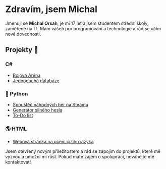 # Zdravím, jsem Michal

Jmenuji se **Michal Orsah**, je mi 17 let a jsem studentem střední školy, zaměřené na IT. 
Mám vášeň pro programování a technologie a rád se učím nové dovednosti. 

## Projekty 🌟

### C# 
- [Bojová Aréna](https://github.com/OrMichal/Arena)
- [Jednoduchá databáze](https://github.com/OrMichal/PrimitiveDatabase)

### 🐍 Python 
- [Spouštěč náhodných her na Steamu](https://github.com/OrMichal/randomGameLauncher)
- [Generátor silného hesla](https://github.com/OrMichal/randomPasswordGenerator)
- [To-Do list](https://github.com/OrMichal/to-do-list)

### 🌎 HTML 
- [Webová stránka na učení cizího jazyka](https://github.com/OrMichal/LingoFish)

Jsem otevřený novým příležitostem a rád se zapojím do projektů, které mě vyzvou a umožní mi růst. Pokud máte zájem o spolupráci, neváhejte mě kontaktovat!
